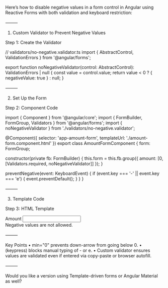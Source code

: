 Here’s how to disable negative values in a form control in Angular using Reactive Forms with both validation and keyboard restriction:

⸻

1. Custom Validator to Prevent Negative Values

Step 1: Create the Validator

// validators/no-negative.validator.ts
import { AbstractControl, ValidationErrors } from '@angular/forms';

export function noNegativeValidator(control: AbstractControl): ValidationErrors | null {
  const value = control.value;
  return value < 0 ? { negativeValue: true } : null;
}



⸻

2. Set Up the Form

Step 2: Component Code

import { Component } from '@angular/core';
import { FormBuilder, FormGroup, Validators } from '@angular/forms';
import { noNegativeValidator } from './validators/no-negative.validator';

@Component({
  selector: 'app-amount-form',
  templateUrl: './amount-form.component.html'
})
export class AmountFormComponent {
  form: FormGroup;

  constructor(private fb: FormBuilder) {
    this.form = this.fb.group({
      amount: [0, [Validators.required, noNegativeValidator]]
    });
  }

  preventNegative(event: KeyboardEvent) {
    if (event.key === '-' || event.key === 'e') {
      event.preventDefault();
    }
  }
}



⸻

3. Template Code

Step 3: HTML Template

<form [formGroup]="form">
  <label for="amount">Amount</label>
  <input type="number"
         id="amount"
         formControlName="amount"
         min="0"
         (keypress)="preventNegative($event)" />

  <div *ngIf="form.get('amount')?.hasError('negativeValue') && form.get('amount')?.touched">
    Negative values are not allowed.
  </div>
</form>



⸻

Key Points
	•	min="0" prevents down-arrow from going below 0.
	•	(keypress) blocks manual typing of - or e.
	•	Custom validator ensures values are validated even if entered via copy-paste or browser autofill.

⸻

Would you like a version using Template-driven forms or Angular Material as well?